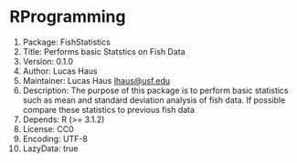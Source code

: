 # RProgramming
1. Package: FishStatistics
2. Title: Performs basic Statstics on Fish Data 
3. Version: 0.1.0
4. Author: Lucas Haus 
5. Maintainer: Lucas Haus <lhaus@usf.edu>
6. Description: The purpose of this package is to perform basic statistics such as mean and standard deviation analysis of fish data. If possible compare these   statistics to previous fish data
7. Depends: R (>= 3.1.2)
8. License: CC0
9. Encoding: UTF-8
10. LazyData: true
